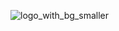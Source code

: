 ![logo_with_bg_smaller](https://github.com/user-attachments/assets/3d87d3e0-c4e8-44ad-8d27-9bb3656e3af6)

